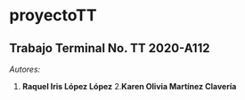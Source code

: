 # proyectoTT
## Trabajo Terminal No. TT 2020-A112
*Autores:*
1. **Raquel Iris López López**
2.**Karen Olivia Martínez Clavería**
